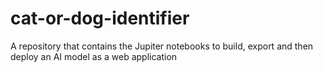 # cat-or-dog-identifier
A repository that contains the Jupiter notebooks to build, export and then deploy an AI model as a web application
